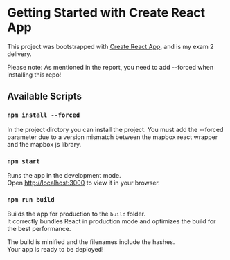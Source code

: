 # Getting Started with Create React App

This project was bootstrapped with [Create React App](https://github.com/facebook/create-react-app), and is my exam 2 delivery.

Please note: As mentioned in the report, you need to add --forced when installing this repo!

## Available Scripts

### `npm install --forced`

In the project dirctory you can install the project. You must add the --forced parameter due to a version mismatch between the mapbox react wrapper and the mapbox js library.

### `npm start`

Runs the app in the development mode.\
Open [http://localhost:3000](http://localhost:3000) to view it in your browser.

### `npm run build`

Builds the app for production to the `build` folder.\
It correctly bundles React in production mode and optimizes the build for the best performance.

The build is minified and the filenames include the hashes.\
Your app is ready to be deployed!